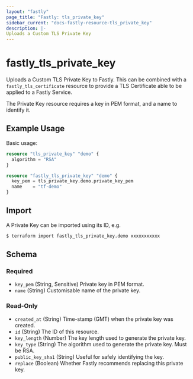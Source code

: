 ```yaml
---
layout: "fastly"
page_title: "Fastly: tls_private_key"
sidebar_current: "docs-fastly-resource-tls_private_key"
description: |-
Uploads a Custom TLS Private Key
---
```


# fastly_tls_private_key

Uploads a Custom TLS Private Key to Fastly. This can be combined with a `fastly_tls_certificate` resource to provide a TLS Certificate able to be applied to a Fastly Service.

The Private Key resource requires a key in PEM format, and a name to identify it.

## Example Usage

Basic usage:

```terraform
resource "tls_private_key" "demo" {
  algorithm = "RSA"
}

resource "fastly_tls_private_key" "demo" {
  key_pem = tls_private_key.demo.private_key_pem
  name    = "tf-demo"
}
```

## Import

A Private Key can be imported using its ID, e.g.

```sh
$ terraform import fastly_tls_private_key.demo xxxxxxxxxxx
```

<!-- schema generated by tfplugindocs -->
## Schema

### Required

- `key_pem` (String, Sensitive) Private key in PEM format.
- `name` (String) Customisable name of the private key.

### Read-Only

- `created_at` (String) Time-stamp (GMT) when the private key was created.
- `id` (String) The ID of this resource.
- `key_length` (Number) The key length used to generate the private key.
- `key_type` (String) The algorithm used to generate the private key. Must be RSA.
- `public_key_sha1` (String) Useful for safely identifying the key.
- `replace` (Boolean) Whether Fastly recommends replacing this private key.
